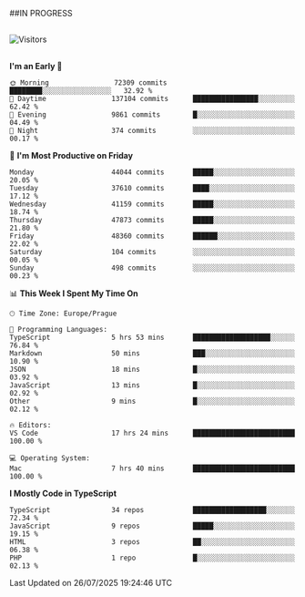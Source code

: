 ##IN PROGRESS
##
![Visitors](https://komarev.com/ghpvc/?username=petrbui&style=for-the-badge&label=Visitors+👀)



##
<!--
[![My GitHub stats](https://github-readme-stats.vercel.app/api?username=petrbui&theme=github_dark)](https://github.com/anuraghazra/github-readme-stats)

[![My wakatime stats](https://github-readme-stats.vercel.app/api/wakatime?username=petrbui&theme=github_dark)](https://github.com/anuraghazra/github-readme-stats)
-->
<!--START_SECTION:waka-->
**I'm an Early 🐤** 

```text
🌞 Morning                72309 commits       ████████░░░░░░░░░░░░░░░░░   32.92 % 
🌆 Daytime                137104 commits      ████████████████░░░░░░░░░   62.42 % 
🌃 Evening                9861 commits        █░░░░░░░░░░░░░░░░░░░░░░░░   04.49 % 
🌙 Night                  374 commits         ░░░░░░░░░░░░░░░░░░░░░░░░░   00.17 % 
```
📅 **I'm Most Productive on Friday** 

```text
Monday                   44044 commits       █████░░░░░░░░░░░░░░░░░░░░   20.05 % 
Tuesday                  37610 commits       ████░░░░░░░░░░░░░░░░░░░░░   17.12 % 
Wednesday                41159 commits       █████░░░░░░░░░░░░░░░░░░░░   18.74 % 
Thursday                 47873 commits       █████░░░░░░░░░░░░░░░░░░░░   21.80 % 
Friday                   48360 commits       ██████░░░░░░░░░░░░░░░░░░░   22.02 % 
Saturday                 104 commits         ░░░░░░░░░░░░░░░░░░░░░░░░░   00.05 % 
Sunday                   498 commits         ░░░░░░░░░░░░░░░░░░░░░░░░░   00.23 % 
```


📊 **This Week I Spent My Time On** 

```text
🕑︎ Time Zone: Europe/Prague

💬 Programming Languages: 
TypeScript               5 hrs 53 mins       ███████████████████░░░░░░   76.84 % 
Markdown                 50 mins             ███░░░░░░░░░░░░░░░░░░░░░░   10.90 % 
JSON                     18 mins             █░░░░░░░░░░░░░░░░░░░░░░░░   03.92 % 
JavaScript               13 mins             █░░░░░░░░░░░░░░░░░░░░░░░░   02.92 % 
Other                    9 mins              █░░░░░░░░░░░░░░░░░░░░░░░░   02.12 % 

🔥 Editors: 
VS Code                  17 hrs 24 mins      █████████████████████████   100.00 % 

💻 Operating System: 
Mac                      7 hrs 40 mins       █████████████████████████   100.00 % 
```

**I Mostly Code in TypeScript** 

```text
TypeScript               34 repos            ██████████████████░░░░░░░   72.34 % 
JavaScript               9 repos             █████░░░░░░░░░░░░░░░░░░░░   19.15 % 
HTML                     3 repos             ██░░░░░░░░░░░░░░░░░░░░░░░   06.38 % 
PHP                      1 repo              █░░░░░░░░░░░░░░░░░░░░░░░░   02.13 % 
```




 Last Updated on 26/07/2025 19:24:46 UTC
<!--END_SECTION:waka-->

